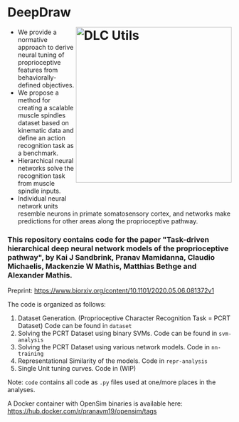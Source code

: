 # DeepDraw <img src="https://images.squarespace-cdn.com/content/v1/57f6d51c9f74566f55ecf271/1588528588264-C0AX88HTUWZIUZDBCMVY/ke17ZwdGBToddI8pDm48kI8xML9w6WVF-A8Fd6Xh7CFZw-zPPgdn4jUwVcJE1ZvWhcwhEtWJXoshNdA9f1qD7RyFOMTxaKexDScLPdXmhUBUGoFwIJWq0ElUUZM0MaiSl578qHjAUVYQjaMp75n45A/deepdraw-01.png?format=300w" width="350" title="DLC-Utils" alt="DLC Utils" align="right" vspace = "50">



- We provide a normative approach to derive neural tuning of proprioceptive features from behaviorally-defined objectives.
- We propose a method for creating a scalable muscle spindles dataset based on kinematic data and define an action recognition task as a benchmark.
- Hierarchical neural networks solve the recognition task from muscle spindle inputs.
- Individual neural network units resemble neurons in primate somatosensory cortex, and networks make predictions for other areas along the proprioceptive pathway.

### This repository contains code for the paper "Task-driven hierarchical deep neural network models of the proprioceptive pathway", by Kai J Sandbrink, Pranav Mamidanna, Claudio Michaelis, Mackenzie W Mathis, Matthias Bethge and Alexander Mathis.
Preprint: https://www.biorxiv.org/content/10.1101/2020.05.06.081372v1

The code is organized as follows:
1. Dataset Generation. (Proprioceptive Character Recognition Task = PCRT Dataset) Code can be found in `dataset`
2. Solving the PCRT Dataset using binary SVMs. Code can be found in `svm-analysis`
3. Solving the PCRT Dataset using various network models. Code in `nn-training`
4. Representational Similarity of the models. Code in `repr-analysis`
5. Single Unit tuning curves. Code in (WIP)

Note: `code` contains all code as `.py` files used at one/more places in the analyses.

A Docker container with OpenSim binaries is available here: https://hub.docker.com/r/pranavm19/opensim/tags

